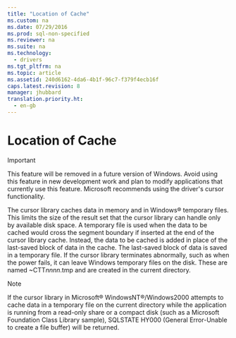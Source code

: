 ```yaml
---
title: "Location of Cache"
ms.custom: na
ms.date: 07/29/2016
ms.prod: sql-non-specified
ms.reviewer: na
ms.suite: na
ms.technology: 
  - drivers
ms.tgt_pltfrm: na
ms.topic: article
ms.assetid: 240d6162-4da6-4b1f-96c7-f379f4ecb16f
caps.latest.revision: 8
manager: jhubbard
translation.priority.ht: 
  - en-gb
---
```

# Location of Cache
> [!IMPORTANT]  
>  This feature will be removed in a future version of Windows. Avoid using this feature in new development work and plan to modify applications that currently use this feature. Microsoft recommends using the driver's cursor functionality.  
  
 The cursor library caches data in memory and in Windows® temporary files. This limits the size of the result set that the cursor library can handle only by available disk space. A temporary file is used when the data to be cached would cross the segment boundary if inserted at the end of the cursor library cache. Instead, the data to be cached is added in place of the last-saved block of data in the cache. The last-saved block of data is saved in a temporary file. If the cursor library terminates abnormally, such as when the power fails, it can leave Windows temporary files on the disk. These are named ~CTT*nnnn*.tmp and are created in the current directory.  
  
> [!NOTE]  
>  If the cursor library in Microsoft® WindowsNT®/Windows2000 attempts to cache data in a temporary file on the current directory while the application is running from a read-only share or a compact disk (such as a Microsoft Foundation Class Library sample), SQLSTATE HY000 (General Error-Unable to create a file buffer) will be returned.